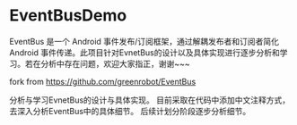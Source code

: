 # EventBusDemo
EventBus 是一个 Android 事件发布/订阅框架，通过解耦发布者和订阅者简化 Android 事件传递。此项目针对EvnetBus的设计以及具体实现进行逐步分析和学习。若在分析中存在问题，欢迎大家指正，谢谢~~~

fork from https://github.com/greenrobot/EventBus

分析与学习EvnetBus的设计与具体实现。
目前采取在代码中添加中文注释方式，去深入分析EventBus中的具体细节。
后续计划分阶段逐步分析细节。

